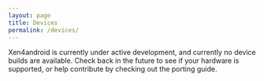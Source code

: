 ```yaml
---
layout: page
title: Devices
permalink: /devices/
---
```


Xen4android is currently under active development, and currently no device builds are available.
Check back in the future to see if your hardware is supported, or help contribute by checking out the porting guide.
